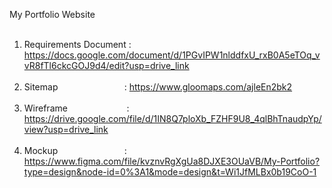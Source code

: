 My Portfolio Website<br><br>


1) Requirements Document : https://docs.google.com/document/d/1PGvIPW1nlddfxU_rxB0A5eTOq_vvR8fTl6ckcGOJ9d4/edit?usp=drive_link <br><br>
2) Sitemap &nbsp;&nbsp;&nbsp;&nbsp;&nbsp;&nbsp;&nbsp;&nbsp;&nbsp;&nbsp;&nbsp;&nbsp;&nbsp;&nbsp;&nbsp;&nbsp;&nbsp;&nbsp;&nbsp;&nbsp;&nbsp;&nbsp;&nbsp;&nbsp;&nbsp;&nbsp;: https://www.gloomaps.com/ajleEn2bk2 <br><br>
3) Wireframe&nbsp;&nbsp;&nbsp;&nbsp;&nbsp;&nbsp;&nbsp;&nbsp;&nbsp;&nbsp;&nbsp;&nbsp;&nbsp;&nbsp;&nbsp;&nbsp;&nbsp;&nbsp;&nbsp;&nbsp;&nbsp;&nbsp;&nbsp;&nbsp;: https://drive.google.com/file/d/1IN8Q7ploXb_FZHF9U8_4qlBhTnaudpYp/view?usp=drive_link <br><br>
4) Mockup &nbsp;&nbsp;&nbsp;&nbsp;&nbsp;&nbsp;&nbsp;&nbsp;&nbsp;&nbsp;&nbsp;&nbsp;&nbsp;&nbsp;&nbsp;&nbsp;&nbsp;&nbsp;&nbsp;&nbsp;&nbsp;&nbsp;&nbsp;&nbsp;&nbsp;&nbsp;: https://www.figma.com/file/kvznvRgXgUa8DJXE3OUaVB/My-Portfolio?type=design&node-id=0%3A1&mode=design&t=Wi1JfMLBx0b19CoO-1
